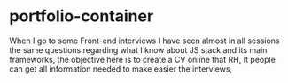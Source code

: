 # portfolio-container
When I go to some Front-end interviews I have seen almost in all sessions the same questions regarding what I know about JS stack and its main frameworks, the objective here is to create a CV online that RH, It people can get all information needed to make easier the interviews,
